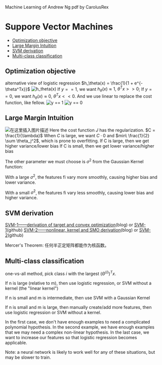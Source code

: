 Machine Learning of Andrew Ng
pdf by CarolusRex

# Suppore Vector Machines

<!-- code_chunk_output -->

- [Optimization objective](#optimization-objective)
- [Large Margin Intuition](#large-margin-intuition)
- [SVM derivation](#svm-derivation)
- [Multi-class classification](#multi-class-classification)

<!-- /code_chunk_output -->

## Optimization objective
alternative view of logistic regression
$h_\theta(x) = \frac{1}{1 + e^{-\theta^Tx}}$
![h_theta(x)](https://img-blog.csdnimg.cn/858beb66f40a4f80a836525eb3737a3f.png?x-oss-process=image/watermark,type_ZmFuZ3poZW5naGVpdGk,shadow_10,text_aHR0cHM6Ly9ibG9nLmNzZG4ubmV0L0Nhcm9sdXNSZXg=,size_16,color_FFFFFF,t_70)
 If $y == 1$, we want $h_\theta(x) \approx 1,\ \theta^Tx >> 0$;
 If $y == 0$, we want $h_\theta(x) \approx 0,\ \theta^Tx << 0$.
And we use linear to replace the cost function, like fellow.
![y == 1](https://img-blog.csdnimg.cn/be8eb5c923ee42fd81a05bab94fb08ea.png?x-oss-process=image/watermark,type_ZmFuZ3poZW5naGVpdGk,shadow_10,text_aHR0cHM6Ly9ibG9nLmNzZG4ubmV0L0Nhcm9sdXNSZXg=,size_16,color_FFFFFF,t_70)
![y == 0](https://img-blog.csdnimg.cn/65edaba4c45c487688bf1872ba8771b1.png?x-oss-process=image/watermark,type_ZmFuZ3poZW5naGVpdGk,shadow_10,text_aHR0cHM6Ly9ibG9nLmNzZG4ubmV0L0Nhcm9sdXNSZXg=,size_16,color_FFFFFF,t_70)

## Large Margin Intuition
![在这里插入图片描述](https://img-blog.csdnimg.cn/7049ab4496234f3a94ce0313f7d2db58.png?x-oss-process=image/watermark,type_ZmFuZ3poZW5naGVpdGk,shadow_10,text_aHR0cHM6Ly9ibG9nLmNzZG4ubmV0L0Nhcm9sdXNSZXg=,size_16,color_FFFFFF,t_70)
Here the cost function $J$ has the regularization.
$C = \frac{1}{\lambda}$
When $C$ is large, we want $C \cdot 0$ and $min\ \frac{1}{2} \sum \theta_j^2$, which is prone to overfitting.
If C is large, then we get higher variance/lower bias
If C is small, then we get lower variance/higher bias

The other parameter we must choose is $\sigma^2$   from the Gaussian Kernel function:

With a large $\sigma^2$, the features fi vary more smoothly, causing higher bias and lower variance.

With a small $\sigma^2$, the features fi vary less smoothly, causing lower bias and higher variance.
## SVM derivation
[SVM-1——derivation of target and convex optimization](https://blog.csdn.net/CarolusRex/article/details/119143710)(blog) or [SVM-1](https://github.com/cfuser/machine_learning_note/tree/master/Chapter_Seven/SVM-1.md)(github)
[SVM-2——nonlinear, kernel and SMO derivation](https://editor.csdn.net/md/?articleId=119150403)(blog) or [SVM-2](https://github.com/cfuser/machine_learning_note/tree/master/Chapter_Seven/SVM-2.md)(github)

Mercer's Theorem: 任何半正定矩阵都能作为核函数。

## Multi-class classification
one-vs-all method, pick class $i$ with the largest $(\Theta^{(i)})^Tx$.

If n is large (relative to m), then use logistic regression, or SVM without a kernel (the "linear kernel")

If n is small and m is intermediate, then use SVM with a Gaussian Kernel

If n is small and m is large, then manually create/add more features, then use logistic regression or SVM without a kernel.

In the first case, we don't have enough examples to need a complicated polynomial hypothesis. In the second example, we have enough examples that we may need a complex non-linear hypothesis. In the last case, we want to increase our features so that logistic regression becomes applicable.

Note: a neural network is likely to work well for any of these situations, but may be slower to train.